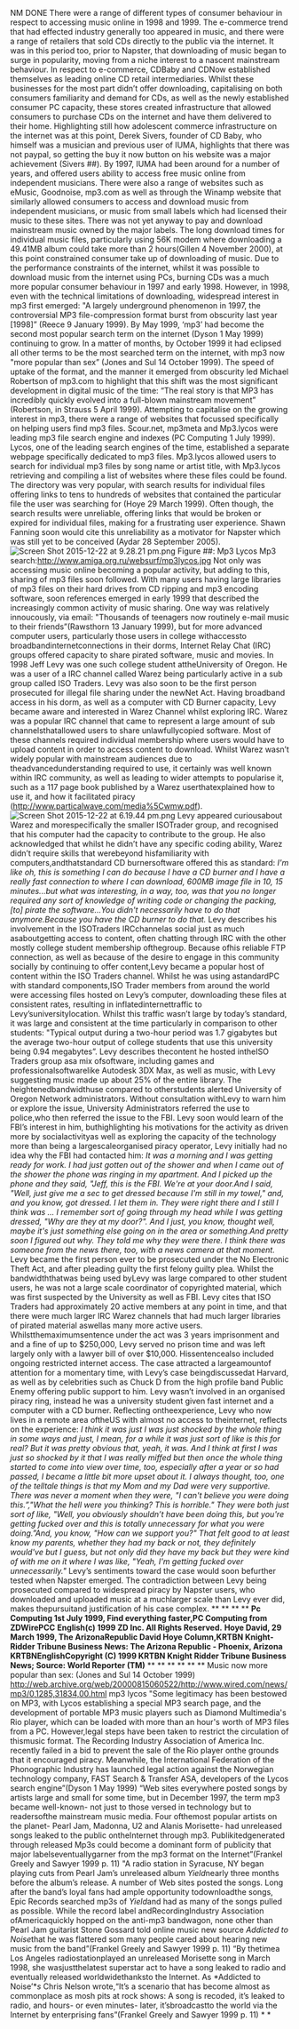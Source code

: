 NM DONE
There were a range of different types of consumer behaviour in respect to accessing music online in 1998 and 1999. The e-commerce trend that had effected industry generally too appeared in music, and there were a range of retailers that sold CDs directly to the public via the internet. It was in this period too, prior to Napster, that downloading of music began to surge in popularity, moving from a niche interest to a nascent mainstream behaviour. 
In respect to e-commerce, CDBaby and CDNow established themselves as leading online CD retail intermediaries. Whilst these businesses for the most part didn’t offer downloading, capitalising on both consumers familiarity and demand for CDs, as well as the newly established consumer PC capacity, these stores created infrastructure that allowed consumers to purchase CDs on the internet and have them delivered to their home. Highlighting still how adolescent commerce infrastructure on the internet was at this point, Derek Sivers, founder of CD Baby, who himself was a musician and previous user of IUMA, highlights that there was not paypal, so getting the buy it now button on his website was a major achievement (Sivers ##).
By 1997, IUMA had been around for a number of years, and offered users ability to access free music online from independent musicians. There were also a range of websites such as eMusic, Goodnoise, mp3.com as well as through the Winamp website that similarly allowed consumers to access and download music from independent musicians, or music from small labels which had licensed their music to these sites. There was not yet anyway to pay and download mainstream music owned by the major labels.
The long download times for individual music files, particularly using 56K modem where downloading a 49.41MB album could take more than 2 hours(Gillen 4 November 2000), at this point constrained consumer take up of downloading of music.  Due to the performance constraints of the internet, whilst it was possible to download music from the internet using PCs, burning CDs was a much more popular consumer behaviour in 1997 and early 1998. However, in 1998, even with the technical limitations of downloading, widespread interest in mp3 first emerged: "A largely underground phenomenon in 1997, the controversial MP3 file-compression format burst from obscurity last year [1998]” (Reece 9 January 1999).  By May 1999, ‘mp3’ had become the second most popular search term on the internet (Dyson 1 May 1999) continuing to grow. In a matter of months, by October 1999 it had eclipsed all other terms to be the most searched term on the internet, with mp3 now "more popular than sex” (Jones and Sul 14 October 1999). The speed of uptake of the format, and the manner it emerged from obscurity led Michael Robertson of mp3.com to highlight that this shift was the most significant development in digital music of the time: “The real story is that MP3 has incredibly quickly evolved into a full-blown mainstream movement” (Robertson, in Strauss 5 April 1999). 
Attempting to capitalise on the growing interest in mp3, there were a range of websites that focussed specifically on helping users find mp3 files. Scour.net, mp3meta and Mp3.lycos were leading mp3 file search engine and indexes (PC Computing 1 July 1999). Lycos, one of the leading search engines of the time, established a separate webpage specifically dedicated to mp3 files. Mp3.lycos allowed users to search for individual mp3 files by song name or artist title, with Mp3.lycos retrieving and compiling a list of websites where these files could be found. The directory was very popular, with search results for individual files offering links to tens to hundreds of websites that contained the particular file the user was searching for (Hoye 29 March 1999). Often though, the search results were unreliable, offering links that would be broken or expired for individual files, making for a frustrating user experience. Shawn Fanning soon would cite this unreliability as a motivator for Napster which was still yet to be conceived (Aydar 28 September 2005). 
![Screen Shot 2015-12-22 at 9.28.21 pm.png](unnamed_fc377a4c4a15444d85e7ce8a3a578a8e.png)
Figure ##: Mp3 Lycos Mp3 search:<http://www.amiga.org.ru/websurf/mp3lycos.jpg>
Not only was accessing music online becoming a popular activity, but adding to this, sharing of mp3 files soon followed.  With many users having large libraries of mp3 files on their hard drives from CD ripping and mp3 encoding software, soon references emerged in early 1999 that described the increasingly common activity of music sharing. One way was relatively innoucously, via email: "Thousands of teenagers now routinely e-mail music to their friends”(Rawsthorn 13 January 1999), but for more advanced computer users, particularly those users in college withaccessto broadbandinternetconnections in their dorms, Internet Relay Chat (IRC) groups offered capacity to share pirated software, music and movies. In 1998 Jeff Levy was one such college student attheUniversity of Oregon. He was a user of a IRC channel called Warez being particularly active in a sub group called ISO Traders. Levy was also soon to be the first person prosecuted for illegal file sharing under the newNet Act. 
Having broadband access in his dorm, as well as a computer with CD Burner capacity, Levy became aware and interested in Warez Channel whilst exploring IRC. Warez was a popular IRC channel that came to represent a large amount of sub channelsthatallowed users to share unlawfullycopied software. Most of these channels required individual membership where users would have to upload content in order to access content to download. Whilst Warez wasn’t widely popular with mainstream audiences due to theadvancedunderstanding required to use, it certainly was well known within IRC community, as well as leading to wider attempts to popularise it, such as a 117 page book published by a Warez userthatexplained how to use it, and how it facilitated piracy (<http://www.particalwave.com/media%5Cwmw.pdf>). 
![Screen Shot 2015-12-22 at 6.19.44 pm.png](unnamed_a9488d990bbb459991ce5dd2b45ed1f0.png)
Levy appeared curiousabout Warez and morespecifically the smaller ISOTrader group, and recognised that his computer had the capacity to contribute to the group. He also acknowledged that whilst he didn’t have any specific coding ability, Warez didn’t require skills that werebeyond hisfamiliarity with computers,andthatstandard CD burnersoftware offered this as standard:
*I'm like oh, this is something I can do because I have a CD burner and I have a really fast connection to where I can download, 600MB image file in 10, 15 minutes...but what was interesting, in a way, too, was that you no longer required any sort of knowledge of writing code or changing the packing, [to] pirate the software...You didn't necessarily have to do that anymore.Because you have the CD burner to do that.*
Levy describes his involvement in the ISOTraders IRCchannelas social just as much asaboutgetting access to content, often chatting through IRC with the other mostly college student membership ofthegroup. Because ofhis reliable FTP connection, as well as because of the desire to engage in this community socially by continuing to offer content,Levy became a popular host of content within the ISO Traders channel. Whilst he was using astandardPC with standard components,ISO Trader members from around the world were accessing files hosted on Levy’s computer, downloading these files at consistent rates, resulting in inflatedinternettraffic to Levy’suniversitylocation.  Whilst this traffic wasn’t large by today’s standard, it was large and consistent at the time particularly in comparison to other students: "Typical output during a two-hour period was 1.7 gigabytes but the average two-hour output of college students that use this university being 0.94 megabytes”. Levy describes thecontent he hosted intheISO Traders group asa mix ofsoftware, including games and professionalsoftwarelike Autodesk 3DX Max, as well as music, with Levy suggesting music made up about 25% of the entire library.
The heightenedbandwidthuse compared to otherstudents alerted University of Oregon Network administrators. Without consultation withLevy to warn him or explore the issue, University Administrators referred the use to police,who then referred the issue to the FBI. Levy soon would learn of the FBI’s interest in him, buthighlighting his motivations for the activity as driven more by socialactivityas well as exploring the capacity of the technology more than being a largescaleorganised piracy operator, Levy initially had no idea why the FBI had contacted him:
*It was a morning and I was getting ready for work. I had just gotten out of the shower and when I came out of the shower the phone was ringing in my apartment. And I picked up the phone and they said, "Jeff, this is the FBI. We're at your door.And I said, "Well, just give me a sec to get dressed because I'm still in my towel," and, and you know, got dressed. I let them in. They were right there and I still I think was ... I remember sort of going through my head while I was getting dressed, "Why are they at my door?". And I just, you know, thought well, maybe it's just something else going on in the area or something.And pretty soon I figured out why. They told me why they were there. I think there was someone from the news there, too, with a news camera at that moment.*
Levy became the first person ever to be prosecuted under the No Electronic Theft Act, and after pleading guilty the first felony guilty plea.  Whilst the bandwidththatwas being used byLevy was large compared to other student users, he was not a large scale coordinator of copyrighted material, which was first suspected by the University as well as FBI.  Levy cites that ISO Traders had approximately 20 active members at any point in time, and that there were much larger IRC Warez channels that had much larger libraries of pirated material aswellas many more active users. Whilstthemaximumsentence under the act was 3 years imprisonment and and a fine of up to $250,000, Levy served no prison time and was left largely only with a lawyer bill of over $10,000. Hissentencealso included ongoing restricted internet access. The case attracted a largeamountof attention for a momentary time, with Levy’s case beingdiscussedat Harvard, as well as by celebrities such as Chuck D from the high profile band Public Enemy offering public support to him. Levy wasn’t involved in an organised piracy ring, instead he was a university student given fast internet and a computer with a CD burner.  Reflecting ontheexperience, Levy who now lives in a remote area oftheUS with almost no access to theinternet, reflects on the experience:
*I think it was just I was just shocked by the whole thing in some ways and just, I mean, for a while it was just sort of like is this for real? But it was pretty obvious that, yeah, it was. And I think at first I was just so shocked by it that I was really miffed but then once the whole thing started to come into view over time, too, especially after a year or so had passed, I became a little bit more upset about it. I always thought, too, one of the telltale things is that my Mom and my Dad were very supportive. There was never a moment when they were, "I can't believe you were doing this.”,"What the hell were you thinking? This is horrible." They were both just sort of like, "Well, you obviously shouldn’t have been doing this, but you're getting fucked over and this is totally unnecessary for what you were doing.”​And, you know, "How can we support you?" That felt good to at least know my parents, whether they had my back or not, they definitely would've but I guess, but not only did they have my back but they were kind of with me on it where I was like, "Yeah, I'm getting fucked over unnecessarily."*
Levy’s sentiments toward the case would soon befurther tested when Napster emerged. The contradiction between Levy being prosecuted compared to widespread piracy by Napster users, who downloaded and uploaded music at a muchlarger scale than Levy ever did, makes thepursuitand justification of his case complex. 
**
**
**
**
**Pc Computing 1st July 1999, Find everything faster,PC Computing from ZDWirePCC**
**English(c) 1999 ZD Inc. All Rights Reserved.**
**Hoye David, 29 March 1999, The ArizonaRepublic David Hoye Column,KRTBN Knight-Ridder Tribune Business News: The Arizona Republic - Phoenix, Arizona KRTBNEnglishCopyright (C) 1999 KRTBN Knight Ridder Tribune Business News; Source: World Reporter (TM)**
**
**
**
**
**
**
Music now more popular than sex: (Jones and Sul 14 October 1999)
<http://web.archive.org/web/20000815060522/http://www.wired.com/news/mp3/0,1285,31834,00.html>
mp3 lycos
"Some legitimacy has been bestowed on MP3, with Lycos establishing a special MP3 search page, and the development of portable MP3 music players such as Diamond Multimedia's Rio player, which can be loaded with more than an hour's worth of MP3 files from a PC. However,legal steps have been taken to restrict the circulation of thismusic format. The Recording Industry Association of America Inc. recently failed in a bid to prevent the sale of the Rio player onthe grounds that it encouraged piracy. Meanwhile, the International Federation of the Phonographic Industry has launched legal action against the Norwegian technology company, FAST Search & Transfer ASA, developers of the Lycos search engine”(Dyson 1 May 1999)
“Web sites everywhere posted songs by artists large and small for some time, but in December 1997, the term mp3 became well-known- not just to those versed in technology but to readersofthe mainstream music media. Four ofthemost popular artists on the planet- Pearl Jam, Madonna, U2 and Alanis Morisette- had unreleased songs leaked to the public ontheInternet through mp3. Publikitedgenerated through released Mp3s could become a dominant form of publicity that major labelseventuallygarner from the mp3 format on the Internet”(Frankel Greely and Sawyer 1999 p. 11)
"A radio station in Syracuse, NY began playing cuts from Pearl Jam’s unreleased album *Yield*nearly three months before the album’s release. A number of Web sites posted the songs. Long after the band’s loyal fans had ample opportunity todownloadthe songs, Epic Records searched mp3s of *Yield*and had as many of the songs pulled as possible. While the record label andRecordingIndustry Association ofAmericaquickly hopped on the anti-mp3 bandwagon, none other than Pearl Jam guitarist Stone Gossard told online music new source *Addicted to Noise*that he was flattered som many people cared about hearing new music from the band”(Frankel Greely and Sawyer 1999 p. 11)
“By thetimea Los Angeles radiostationplayed an unreleased Morisette song in March 1998, she wasjustthelatest superstar act to have a song leaked to radio and eventually released worldwidethanksto the Internet. As *Addicted to Noise’**s* Chris Nelson wrote,“It’s a scenario that has become almost as commonplace as mosh pits at rock shows: A song is recoded, it’s leaked to radio, and hours- or even minutes- later, it’sbroadcastto the world via the Internet by enterprising fans”(Frankel Greely and Sawyer 1999 p. 11)
*
*
